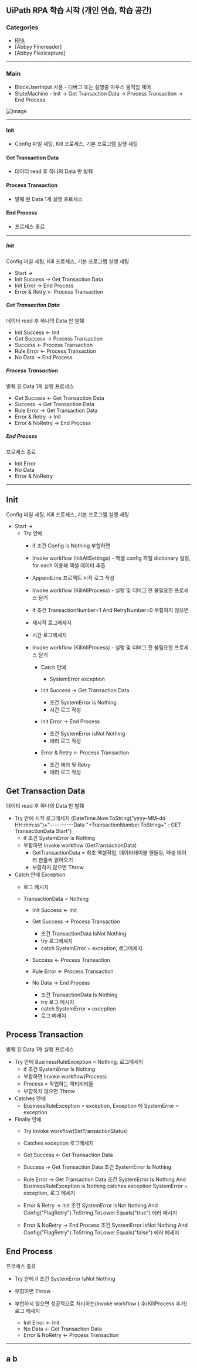 UiPath RPA 학습 시작 (개인 연습, 학습 공간)
----------------------------------

### Categories       

- [RPA](#RPA)     
- [Abbyy Finereader]
- [Abbyy Flexicapture]

---------------------------------- 
  
### Main   
- BlockUserInput 사용 - 디버그 또는 실행중 마우스 움직임 제어
- StateMachine - Init -> Get Transaction Data -> Process Transaction -> End Process

![image](https://user-images.githubusercontent.com/53161059/133537592-21c712ee-05fe-4f9a-ae74-503b6c121663.png)
 
----------------------------------- 

 
#### Init
- Config 파일 세팅, Kill 프로세스, 기본 프로그램 실행 세팅
#### Get Transaction Data
- 데이터 read 후 하나의 Data 만 발췌
#### Process Transaction
- 발췌 된 Data 1개 실행 프로세스
#### End Process
- 프로세스 종료

--------------------------------------

##### Init
Config 파일 세팅, Kill 프로세스, 기본 프로그램 실행 세팅
- Start ->
- Init Success -> Get Transaction Data
- Init Error -> End Process
- Error & Retry <- Process Transaction
##### Get Transaction Data
데이터 read 후 하나의 Data 만 발췌
- Init Success <- Init
- Get Success -> Process Transaction
- Success <- Process Transaction
- Rule Error <- Process Transaction
- No Data -> End Process
##### Process Transaction
발췌 된 Data 1개 실행 프로세스
- Get Success <- Get Transaction Data
- Success -> Get Transaction Data
- Rule Error -> Get Transaction Data
- Error & Retry -> Init
- Error & NoRetry -> End Process
##### End Process
프로세스 종료
- Init Error
- No Data
- Error & NoRetry

---------------------------------------------

## Init 
Config 파일 세팅, Kill 프로세스, 기본 프로그램 실행 세팅
- Start ->
  - Try 안에 
    - if 조건 Config is Nothing  부합하면
    - Invoke workflow (InitAllSettings) - 엑셀 config 파일 dictionary 설정, for each <string> 이용해 엑셀 데이터 추출
    - AppendLine 프로젝트 시작 로그 작성
    - Invoke workflow (KillAllProcess) - 실행 및 디버그 전 불필요한 프로세스 닫기
	
    - If 조건 TransactionNumber=1 And RetryNumber=0 부합하지 않으면
    - 재시작 로그메세지  
	        
    - 시간 로그메세지
    - Invoke workflow (KillAllProcess) - 실행 및 디버그 전 불필요한 프로세스 닫기
	
      - Catch 안에
        - SystemError exception
	
      - Init Success -> Get Transaction Data
        - 조건 SystemError is Nothing
        - 시간 로그 작성

      - Init Error -> End Process
        - 조건 SystemError isNot Nothing
        - 에러 로그 작성 
	 
      - Error & Retry <- Process Transaction
        - 조건 에러 및 Retry 
        - 에러 로그 작성
	

## Get Transaction Data
데이터 read 후 하나의 Data 만 발췌
- Try 안에 시작 로그메세지 (DateTime.Now.ToString("yyyy-MM-dd HH:mm:ss")+"----------Data "+TransactionNumber.ToString+" : GET TransactionData Start")
  - if 조건 SystemError is Nothing
  - 부합하면 Invoke workflow (GetTransactionData)
    - GetTransactionData = 최초 엑셀작업, 데이터테이블 핸들링, 엑셀 데이터 한줄씩 읽어오기
    - 부합하지 않으면 Throw
- Catch 안에 Exception
  - 로그 메시지	
  - TransactionData = Nothing

    - Init Success <- Init
    - Get Success -> Process Transaction
      - 조건 TransactionData IsNot Nothing
      - try 로그메세지
      - catch SystemError = exception, 로그메세지

    - Success <- Process Transaction
    - Rule Error <- Process Transaction
    - No Data -> End Process
      - 조건 TransactionData Is Nothing
      - try 로그 메시지	
      - catch SystemError = exception
      - 로그 메세지
	

## Process Transaction
발췌 된 Data 1개 실행 프로세스
- Try 안에 BusinessRuleException = Nothing, 로그메세지
  - if 조건 SystemError Is Nothing
  - 부합하면 Invoke workflow(Process)
  - Process = 작업하는 액티비티들	
  - 부합하지 않으면 Throw
- Catches 안에 
  - BusinessRuleException = exception, Exception 에 SystemError = exception
- Finally 안에 
  - Try Invoke workflow(SetTransactionStatus)
  - Catches exception 로그메세지

  - Get Success <- Get Transaction Data
  - Success -> Get Transaction Data
	    조건 SystemError Is Nothing 
	      
  - Rule Error -> Get Transaction Data
	    조건 SystemError Is Nothing And BusinessRuleException is Nothing
	      catches  exception SystemError = exception, 로그 메세지
	
  - Error & Retry -> Init
	    조건 SystemError IsNot Nothing And Config("FlagRetry").ToString.ToLower.Equals("true")
	    에러 메시지 
	
  - Error & NoRetry -> End Process
	    조건 SystemError IsNot Nothing And Config("FlagRetry").ToString.ToLower.Equals("false")
	    에러 메세지
	

## End Process
프로세스 종료
- Try 안에 if 조건 SystemError IsNot Nothing
- 부합하면 Throw
- 부합하지 않으면 성공적으로 처리하는(Invoke workflow ) 후(KillProcess 추가) 로그 메세지

  - Init Error <- Init
  - No Data <- Get Transaction Data 
  - Error & NoRetry <- Process Transaction

---------------------------
## a b
		     

